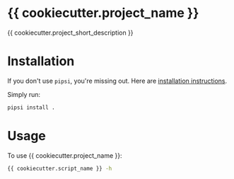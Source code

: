 # {{ cookiecutter.project_name }}
{{ cookiecutter.project_short_description }}


# Installation
If you don't use `pipsi`, you're missing out.
Here are [installation instructions](https://github.com/mitsuhiko/pipsi#readme).

Simply run:
```bash
pipsi install .
```

# Usage
To use {{ cookiecutter.project_name }}:
```bash
{{ cookiecutter.script_name }} -h
```
